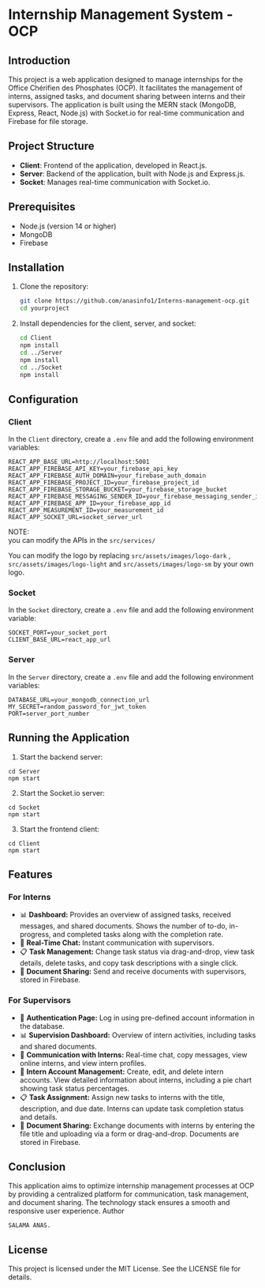 # Internship Management System - OCP

## Introduction

This project is a web application designed to manage internships for the Office Chérifien des Phosphates (OCP). It facilitates the management of interns, assigned tasks, and document sharing between interns and their supervisors. The application is built using the MERN stack (MongoDB, Express, React, Node.js) with Socket.io for real-time communication and Firebase for file storage.

## Project Structure

- **Client**: Frontend of the application, developed in React.js.
- **Server**: Backend of the application, built with Node.js and Express.js.
- **Socket**: Manages real-time communication with Socket.io.

## Prerequisites

- Node.js (version 14 or higher)
- MongoDB
- Firebase

## Installation

1. Clone the repository:

    ```bash
    git clone https://github.com/anasinfo1/Interns-management-ocp.git
    cd yourproject
    ```

2. Install dependencies for the client, server, and socket:

    ```bash
    cd Client
    npm install
    cd ../Server
    npm install
    cd ../Socket
    npm install
    ```

## Configuration

### Client

In the `Client` directory, create a `.env` file and add the following environment variables:

```env
REACT_APP_BASE_URL=http://localhost:5001
REACT_APP_FIREBASE_API_KEY=your_firebase_api_key
REACT_APP_FIREBASE_AUTH_DOMAIN=your_firebase_auth_domain
REACT_APP_FIREBASE_PROJECT_ID=your_firebase_project_id
REACT_APP_FIREBASE_STORAGE_BUCKET=your_firebase_storage_bucket
REACT_APP_FIREBASE_MESSAGING_SENDER_ID=your_firebase_messaging_sender_id
REACT_APP_FIREBASE_APP_ID=your_firebase_app_id
REACT_APP_MEASUREMENT_ID=your_measurement_id
REACT_APP_SOCKET_URL=socket_server_url
```

NOTE:<br>
you can modify the APIs in the `src/services/`
<br>

You can modify the logo by replacing `src/assets/images/logo-dark` , `src/assets/images/logo-light` and `src/assets/images/logo-sm` by your own logo.

### Socket

In the `Socket` directory, create a `.env` file and add the following environment variable:

```env
SOCKET_PORT=your_socket_port
CLIENT_BASE_URL=react_app_url
```

### Server

In the `Server` directory, create a `.env` file and add the following environment variables:

```env
DATABASE_URL=your_mongodb_connection_url
MY_SECRET=random_password_for_jwt_token
PORT=server_port_number
```

## Running the Application

1. Start the backend server:
```
cd Server
npm start
```

2. Start the Socket.io server:
```
cd Socket
npm start
```


3. Start the frontend client:
```
cd Client
npm start
```



## Features

### For Interns

- 📊 **Dashboard:** Provides an overview of assigned tasks, received messages, and shared documents. Shows the number of to-do, in-progress, and completed tasks along with the completion rate.
- 💬 **Real-Time Chat:** Instant communication with supervisors.
- 📋 **Task Management:** Change task status via drag-and-drop, view task details, delete tasks, and copy task descriptions with a single click.
- 📁 **Document Sharing:** Send and receive documents with supervisors, stored in Firebase.

### For Supervisors

- 🔑 **Authentication Page:** Log in using pre-defined account information in the database.
- 📊 **Supervision Dashboard:** Overview of intern activities, including tasks and shared documents.
- 💬 **Communication with Interns:** Real-time chat, copy messages, view online interns, and view intern profiles.
- 👥 **Intern Account Management:** Create, edit, and delete intern accounts. View detailed information about interns, including a pie chart showing task status percentages.
- 📋 **Task Assignment:** Assign new tasks to interns with the title, description, and due date. Interns can update task completion status and details.
- 📁 **Document Sharing:** Exchange documents with interns by entering the file title and uploading via a form or drag-and-drop. Documents are stored in Firebase.


## Conclusion

This application aims to optimize internship management processes at OCP by providing a centralized platform for communication, task management, and document sharing. The technology stack ensures a smooth and responsive user experience.
Author

    SALAMA ANAS.

## License

This project is licensed under the MIT License. See the LICENSE file for details.